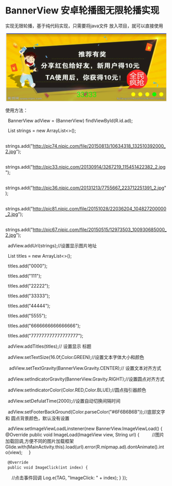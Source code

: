 # BannerView  安卓轮播图无限轮播实现

实现无限轮播，基于纯代码实现，只需要将java文件 放入项目，就可以直接使用


![image](https://github.com/Gkytbn/BannerView/blob/master/screenshots2.png)

使用方法：


    BannerView adView = (BannerView) findViewById(R.id.ad);

    List<String> strings = new ArrayList<>();
        
    strings.add("http://pic74.nipic.com/file/20150813/10634318_132510392000_2.jpg");
        
    strings.add("http://pic33.nipic.com/20130914/3267219_115451422382_2.jpg");
         
    strings.add("http://pic36.nipic.com/20131213/7755667_223712251391_2.jpg");
        
    strings.add("http://pic81.nipic.com/file/20151028/22036204_104827200000_2.jpg");
        
    strings.add("http://pic67.nipic.com/file/20150515/12973503_100930685000_2.jpg");
        
    adView.addUrl(strings);//设置显示图片地址
        
    List<String> titles = new ArrayList<>();
        
    titles.add("0000");
        
    titles.add("111");
        
    titles.add("22222");
        
    titles.add("33333");
        
    titles.add("44444");
        
    titles.add("5555");
        
    titles.add("6666666666666666");
        
    titles.add("777777777777777777");
        
    adView.addTitles(titles);// 设置显示 标题
        
    adView.setTextSize(16.0f,Color.GREEN);//设置文本字体大小和颜色

    adView.setTextGravity(BannerView.Gravity.CENTER);// 设置文本对齐方式

    adView.setIndicatorGravity(BannerView.Gravity.RIGHT);//设置圆点对齐方式

    adView.setIndicatorColor(Color.RED,Color.BLUE);//圆点指引器颜色

    adView.setDefulatTime(2000);//设置自动切换间隔时间
          
    adView.setFooterBackGround(Color.parseColor("#6F6B6B6B"));//底部文字和 圆点背景颜色，默认没有设置
        
        
    adView.setImageViewLoadLinstener(new BannerView.ImageViewLoad() {
     @Override
      public void ImageLoad(ImageView view, String url) {
          //图片加载回调,方便不同的图片加载框架
       Glide.with(MainActivity.this).load(url).error(R.mipmap.ad).dontAnimate().into(view);
     
       }

     @Override
     public void ImageClick(int index) {
      //点击事件回调
           Log.e(TAG, "ImageClick: " + index);
     }
     });
